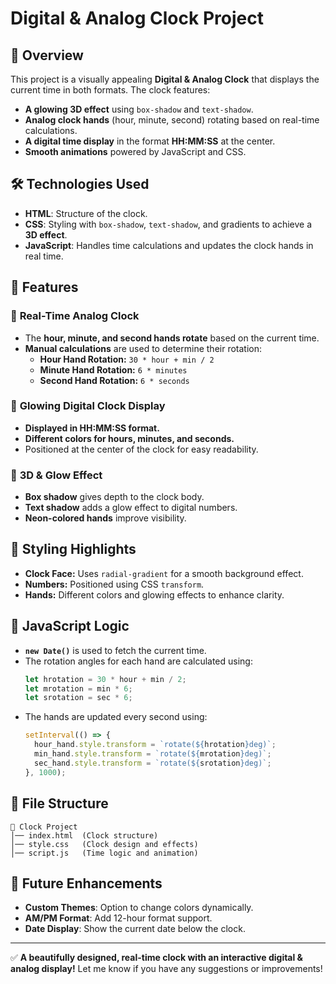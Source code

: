 # Digital & Analog Clock Project

## 📌 Overview
This project is a visually appealing **Digital & Analog Clock** that displays the current time in both formats. The clock features:
- **A glowing 3D effect** using `box-shadow` and `text-shadow`.
- **Analog clock hands** (hour, minute, second) rotating based on real-time calculations.
- **A digital time display** in the format **HH:MM:SS** at the center.
- **Smooth animations** powered by JavaScript and CSS.

## 🛠️ Technologies Used
- **HTML**: Structure of the clock.
- **CSS**: Styling with `box-shadow`, `text-shadow`, and gradients to achieve a **3D effect**.
- **JavaScript**: Handles time calculations and updates the clock hands in real time.

## 🚀 Features
### 🔹 **Real-Time Analog Clock**
- The **hour, minute, and second hands rotate** based on the current time.
- **Manual calculations** are used to determine their rotation:
  - **Hour Hand Rotation:** `30 * hour + min / 2`
  - **Minute Hand Rotation:** `6 * minutes`
  - **Second Hand Rotation:** `6 * seconds`

### 🔹 **Glowing Digital Clock Display**
- **Displayed in HH:MM:SS format.**
- **Different colors for hours, minutes, and seconds.**
- Positioned at the center of the clock for easy readability.

### 🔹 **3D & Glow Effect**
- **Box shadow** gives depth to the clock body.
- **Text shadow** adds a glow effect to digital numbers.
- **Neon-colored hands** improve visibility.

## 🎨 Styling Highlights
- **Clock Face:** Uses `radial-gradient` for a smooth background effect.
- **Numbers:** Positioned using CSS `transform`.
- **Hands:** Different colors and glowing effects to enhance clarity.

## 📝 JavaScript Logic
- **`new Date()`** is used to fetch the current time.
- The rotation angles for each hand are calculated using:
  ```js
  let hrotation = 30 * hour + min / 2;
  let mrotation = min * 6;
  let srotation = sec * 6;
  ```
- The hands are updated every second using:
  ```js
  setInterval(() => {
    hour_hand.style.transform = `rotate(${hrotation}deg)`;
    min_hand.style.transform = `rotate(${mrotation}deg)`;
    sec_hand.style.transform = `rotate(${srotation}deg)`;
  }, 1000);
  ```

## 📂 File Structure
```
📁 Clock Project
│── index.html  (Clock structure)
│── style.css   (Clock design and effects)
│── script.js   (Time logic and animation)
```

## 📌 Future Enhancements
- **Custom Themes**: Option to change colors dynamically.
- **AM/PM Format**: Add 12-hour format support.
- **Date Display**: Show the current date below the clock.

---
✅ **A beautifully designed, real-time clock with an interactive digital & analog display!** Let me know if you have any suggestions or improvements!


